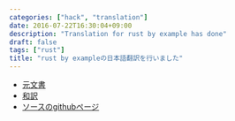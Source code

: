 ```yaml
---
categories: ["hack", "translation"]
date: 2016-07-22T16:30:04+09:00
description: "Translation for rust by example has done"
draft: false
tags: ["rust"]
title: "rust by exampleの日本語翻訳を行いました"
---
```


* [元文書](http://rustbyexample.com/)
* [和訳](http://rust-lang-ja.org/rust-by-example/)
* [ソースのgithubページ](https://github.com/rust-lang-ja/rust-by-example-ja)

